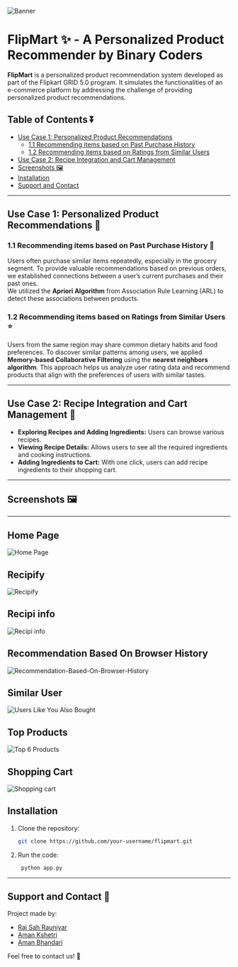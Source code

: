 ![Banner](./Screenshots/banner.jpg)
# FlipMart ✨ - A Personalized Product Recommender by Binary Coders

**FlipMart** is a personalized product recommendation system developed as part of the Flipkart GRID 5.0 program. It simulates the functionalities of an e-commerce platform by addressing the challenge of providing personalized product recommendations.

## Table of Contents ⏬
- [Use Case 1: Personalized Product Recommendations](#use-case-1-personalized-product-recommendations)
  - [1.1 Recommending items based on Past Purchase History](#11-recommending-items-based-on-past-purchase-history)
  - [1.2 Recommending items based on Ratings from Similar Users](#12-recommending-items-based-on-ratings-from-similar-users)
- [Use Case 2: Recipe Integration and Cart Management](#use-case-2-recipe-integration-and-cart-management)
- [Screenshots 🖼️](#screenshots)
- [Installation](#installation)
- [Support and Contact](#support-and-contact)

---

## Use Case 1: Personalized Product Recommendations 📍

### 1.1 Recommending items based on Past Purchase History 🛒
Users often purchase similar items repeatedly, especially in the grocery segment. To provide valuable recommendations based on previous orders, we established connections between a user’s current purchases and their past ones.  
We utilized the **Apriori Algorithm** from Association Rule Learning (ARL) to detect these associations between products.

### 1.2 Recommending items based on Ratings from Similar Users ⭐
Users from the same region may share common dietary habits and food preferences. To discover similar patterns among users, we applied **Memory-based Collaborative Filtering** using the **nearest neighbors algorithm**. This approach helps us analyze user rating data and recommend products that align with the preferences of users with similar tastes.

---

## Use Case 2: Recipe Integration and Cart Management 🛒

- **Exploring Recipes and Adding Ingredients:** Users can browse various recipes.
- **Viewing Recipe Details:** Allows users to see all the required ingredients and cooking instructions.
- **Adding Ingredients to Cart:** With one click, users can add recipe ingredients to their shopping cart.

---

## Screenshots 🖼️

---
## Home Page
![Home Page](./Screenshots/Home-page.png)

## Recipify
![Recipify](./Screenshots/Recipify.png)

## Recipi info
![Recipi info](./Screenshots/Recipi-info.png)

## Recommendation Based On Browser History
![Recommendation-Based-On-Browser-History](./Screenshots/Recommendation-Based-On-Browser-History.png)

## Similar User
![Users Like You Also Bought](./Screenshots/Users-Like-You-Also-Bought.png)

## Top Products
![Top 6 Products](./Screenshots/Top-6-Products.png)

## Shopping Cart
![Shopping cart](./Screenshots/Shopping-cart.png)


## Installation

1. Clone the repository:
    ```bash
    git clone https://github.com/your-username/flipmart.git
    ```

2. Run the code:
   ```bash
    python app.py
    ```

---

## Support and Contact 📩

Project made by:  
- [Raj Sah Rauniyar](https://www.linkedin.com/in/raj-sah-rauniyar/)
- [Aman Kshetri](https://www.linkedin.com/in/amankshetri/)  
- [Aman Bhandari](https://www.linkedin.com/in/aman-bhandari01/)   

Feel free to contact us! 🙂

